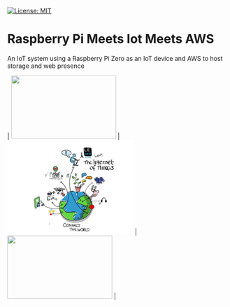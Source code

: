 [![License: MIT](https://img.shields.io/badge/license-MIT-brightgreen.svg)](https://opensource.org/licenses/MIT)

# Raspberry Pi Meets Iot Meets AWS

An IoT system using a Raspberry Pi Zero as an IoT device and AWS to host storage and web presence

| <img width="240" height="144" src="https://upload.wikimedia.org/wikipedia/commons/thumb/6/6f/Raspberry_Pi_B%2B_top.jpg/320px-Raspberry_Pi_B%2B_top.jpg"> | <img width="288" height="216" src="images/iot.png"> | <img width="240" height="144" src="https://upload.wikimedia.org/wikipedia/commons/thumb/9/93/Amazon_Web_Services_Logo.svg/320px-Amazon_Web_Services_Logo.svg.png"> |

